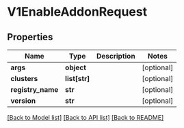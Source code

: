 # V1EnableAddonRequest

## Properties
Name | Type | Description | Notes
------------ | ------------- | ------------- | -------------
**args** | **object** |  | [optional] 
**clusters** | **list[str]** |  | [optional] 
**registry_name** | **str** |  | [optional] 
**version** | **str** |  | [optional] 

[[Back to Model list]](../vela-client/README.md#documentation-for-models) [[Back to API list]](../vela-client/README.md#documentation-for-api-endpoints) [[Back to README]](../vela-client/README.md)

